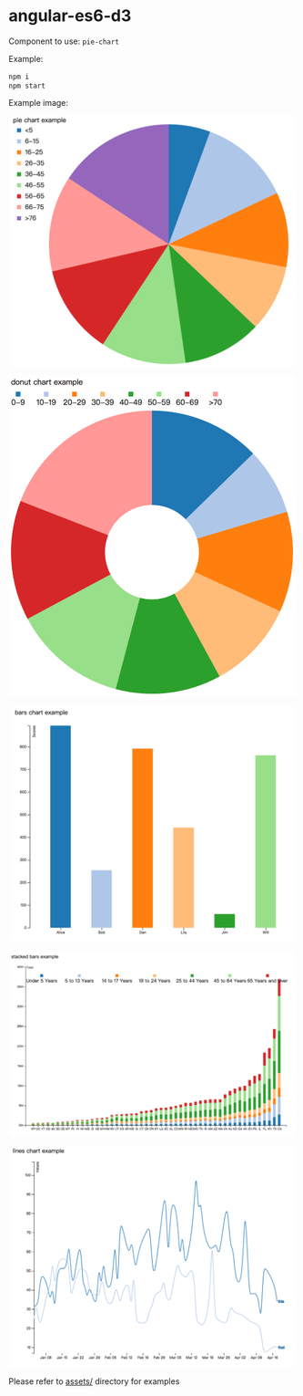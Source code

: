 # angular-es6-d3

Component to use: `pie-chart`


Example:
```
npm i
npm start
```

Example image:

![Pie Chart](img/pie.png)

![Donut Chart](img/donut.png)

![Bars Chart](img/bars.png)

![Stacked Bars Chart](img/stacked-bars.png)

![Lines Chart](img/lines.png)


Please refer to [assets/](assets/) directory for examples
